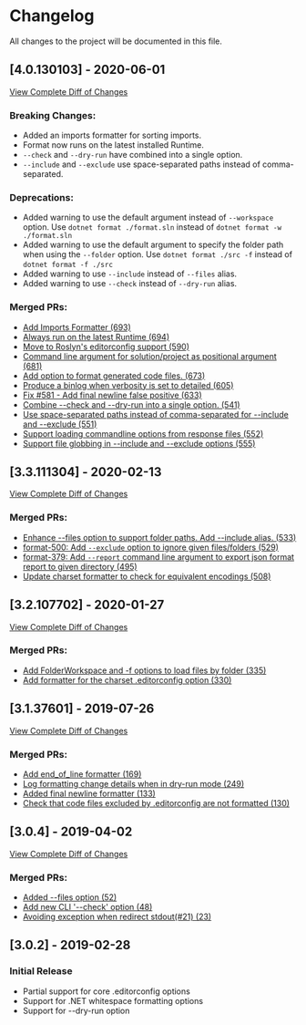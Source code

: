 # Changelog
All changes to the project will be documented in this file.

## [4.0.130103] - 2020-06-01
[View Complete Diff of Changes](https://www.github.com/dotnet/roslyn/compare/3f2b20c65d32a59ca6bbc68b788a31ed38576d8e...61e5536d636f5b13c74f710d658bb320b224026d)
### Breaking Changes:
- Added an imports formatter for sorting imports.
- Format now runs on the latest installed Runtime.
- `--check` and `--dry-run` have combined into a single option.
- `--include` and `--exclude` use space-separated paths instead of comma-separated.

### Deprecations:
- Added warning to use the default argument instead of `--workspace` option. Use `dotnet format ./format.sln` instead of `dotnet format -w ./format.sln`
- Added warning to use the default argument to specify the folder path when using the `--folder` option. Use `dotnet format ./src -f` instead of `dotnet format -f ./src`
- Added warning to use `--include` instead of `--files` alias.
- Added warning to use `--check` instead of `--dry-run` alias.

### Merged PRs:
- [Add Imports Formatter (693)](https://www.github.com/dotnet/roslyn/pull/693)
- [Always run on the latest Runtime (694)](https://www.github.com/dotnet/roslyn/pull/694)
- [Move to Roslyn's editorconfig support (590)](https://www.github.com/dotnet/roslyn/pull/590)
- [Command line argument for solution/project as positional argument (681)](https://www.github.com/dotnet/roslyn/pull/681)
- [Add option to format generated code files. (673)](https://www.github.com/dotnet/roslyn/pull/673)
- [Produce a binlog when verbosity is set to detailed (605)](https://www.github.com/dotnet/roslyn/pull/605)
- [Fix #581 - Add final newline false positive (633)](https://www.github.com/dotnet/roslyn/pull/633)
- [Combine --check and --dry-run into a single option. (541)](https://github.com/dotnet/format/pull/541)
- [Use space-separated paths instead of comma-separated for --include and --exclude (551)](https://github.com/dotnet/format/pull/551)
- [Support loading commandline options from response files (552)](https://github.com/dotnet/format/pull/552)
- [Support file globbing in --include and --exclude options (555)](https://github.com/dotnet/format/pull/555)

## [3.3.111304] - 2020-02-13
[View Complete Diff of Changes](https://github.com/dotnet/format/compare/3ecea99de4bb82b724bf11134279b5aaf8dd1f2f...7c8f67a570f5fde6a247704733d6742f93c0fa48)
### Merged PRs:
- [Enhance --files option to support folder paths. Add --include alias. (533)](https://github.com/dotnet/format/pull/533)
- [format-500: Add `--exclude` option to ignore given files/folders (529)](https://github.com/dotnet/format/pull/529)
- [format-379: Add `--report` command line argument to export json format report to given directory (495)](https://github.com/dotnet/format/pull/495)
- [Update charset formatter to check for equivalent encodings (508)](https://github.com/dotnet/format/pull/508)

## [3.2.107702] - 2020-01-27
[View Complete Diff of Changes](https://github.com/dotnet/format/compare/256f37159dc60b29f76999749f57f4338324f102...3ecea99de4bb82b724bf11134279b5aaf8dd1f2f)
### Merged PRs:
- [Add FolderWorkspace and -f options to load files by folder (335)](https://github.com/dotnet/format/pull/335)
- [Add formatter for the charset .editorconfig option (330)](https://github.com/dotnet/format/pull/330)

## [3.1.37601] - 2019-07-26
[View Complete Diff of Changes](https://github.com/dotnet/format/compare/211cab024c37fdffa5955c5855f9d62a14703452...256f37159dc60b29f76999749f57f4338324f102)
### Merged PRs:
- [Add end_of_line formatter (169)](https://github.com/dotnet/format/pull/169)
- [Log formatting change details when in dry-run mode (249)](https://github.com/dotnet/format/pull/249)
- [Added final newline formatter (133)](https://github.com/dotnet/format/pull/133)
- [Check that code files excluded by .editorconfig are not formatted (130)](https://github.com/dotnet/format/pull/130)

## [3.0.4] - 2019-04-02
[View Complete Diff of Changes](https://github.com/dotnet/format/compare/658b525df6382ed33b20345ba5b037c8515c9a71...211cab024c37fdffa5955c5855f9d62a14703452)
### Merged PRs:
- [Added --files option (52)](https://github.com/dotnet/format/pull/52)
- [Add new CLI '--check' option (48)](https://github.com/dotnet/format/pull/48)
- [Avoiding exception when redirect stdout(#21) (23)](https://github.com/dotnet/format/pull/23)

## [3.0.2] - 2019-02-28
### Initial Release
- Partial support for core .editorconfig options
- Support for .NET whitespace formatting options
- Support for --dry-run option
